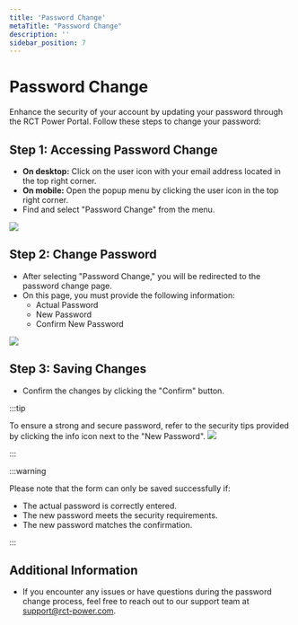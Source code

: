 ```yaml
---
title: 'Password Change'
metaTitle: "Password Change"
description: ''
sidebar_position: 7
---
```


# Password Change

Enhance the security of your account by updating your password through the RCT Power Portal. Follow these steps to change your password:

## Step 1: Accessing Password Change

- **On desktop:** Click on the user icon with your email address located in the top right corner.
- **On mobile:** Open the popup menu by clicking the user icon in the top right corner.
- Find and select "Password Change" from the menu.

<img src="/img/screenshots/edit-profile-1.png" class="img-50"/>

## Step 2: Change Password

- After selecting "Password Change," you will be redirected to the password change page.
- On this page, you must provide the following information:
    - Actual Password
    - New Password
    - Confirm New Password

<img src="/img/screenshots/password-change-1.png" class="img-50"/>


## Step 3: Saving Changes

- Confirm the changes by clicking the "Confirm" button.

:::tip

To ensure a strong and secure password, refer to the security tips provided by clicking the info icon next to the "New Password".
<img src="/img/screenshots/password-change-2.png" class="img-50"/>

:::

:::warning

Please note that the form can only be saved successfully if:
- The actual password is correctly entered.
- The new password meets the security requirements.
- The new password matches the confirmation.

:::

## Additional Information

- If you encounter any issues or have questions during the password change process, feel free to reach out to our support team at [support@rct-power.com](mailto:support@rct-power.com).




